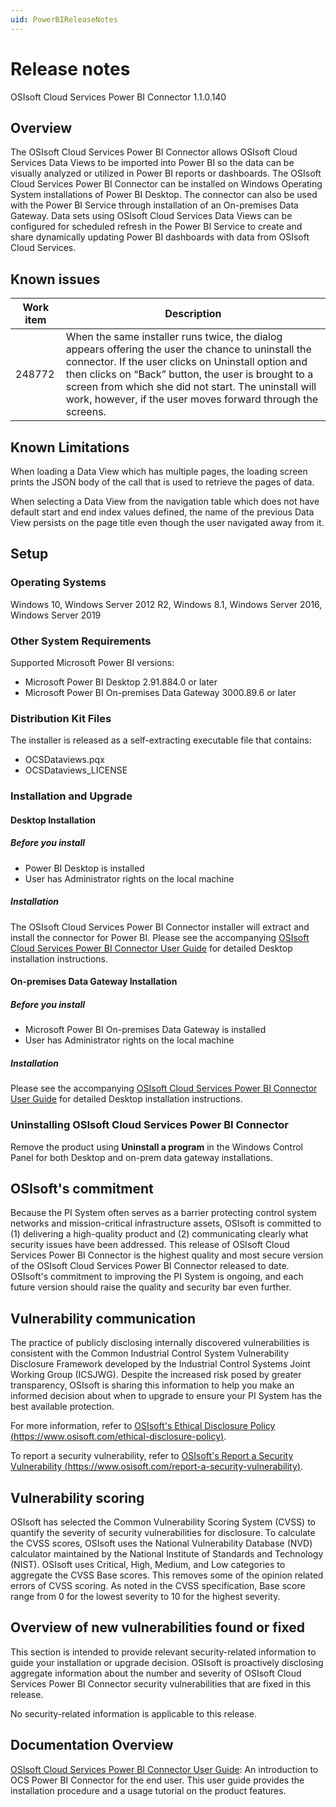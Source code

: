```yaml
---
uid: PowerBIReleaseNotes
---
```


# Release notes

OSIsoft Cloud Services Power BI Connector 1.1.0.140

## Overview

The OSIsoft Cloud Services Power BI Connector allows OSIsoft Cloud Services Data Views to be imported into Power BI so the data can be visually analyzed or utilized in Power BI reports or dashboards. The OSIsoft Cloud Services Power BI Connector can be installed on Windows Operating System installations of Power BI Desktop. The connector can also be used with the Power BI Service through installation of an On-premises Data Gateway. Data sets using OSIsoft Cloud Services Data Views can be configured for scheduled refresh in the Power BI Service to create and share dynamically updating Power BI dashboards with data from OSIsoft Cloud Services.

## Known issues

| Work item | Description |
|-----------|-------------|
| 248772    | When the same installer runs twice, the dialog appears offering the user the chance to uninstall the connector. If the user clicks on Uninstall option and then clicks on “Back” button, the user is brought to a screen from which she did not start. The uninstall will work, however, if the user moves forward through the screens. |

## Known Limitations

When loading a Data View which has multiple pages, the loading screen prints the JSON body of the call that is used to retrieve the pages of data.

When selecting a Data View from the navigation table which does not have default start and end index values defined, the name of the previous Data View persists on the page title even though the user navigated away from it.

## Setup

### Operating Systems

Windows 10, Windows Server 2012 R2, Windows 8.1, Windows Server 2016, Windows Server 2019

### Other System Requirements

Supported Microsoft Power BI versions:

- Microsoft Power BI Desktop 2.91.884.0 or later
- Microsoft Power BI On-premises Data Gateway 3000.89.6 or later

### Distribution Kit Files

The installer is released as a self-extracting executable file that contains:

- OCSDataviews.pqx
- OCSDataviews_LICENSE

### Installation and Upgrade

#### Desktop Installation

##### Before you install

- Power BI Desktop is installed
- User has Administrator rights on the local machine

##### Installation

The OSIsoft Cloud Services Power BI Connector installer will extract and install the connector for Power BI. Please see the accompanying [OSIsoft Cloud Services Power BI Connector User Guide](https://docs.osisoft.com/bundle/ocs/page/visualize-data/power-bi-connector.html "OSIsoft Cloud Services Power BI Connector User Guide") for detailed Desktop installation instructions.

#### On-premises Data Gateway Installation

##### Before you install

- Microsoft Power BI On-premises Data Gateway is installed
- User has Administrator rights on the local machine

##### Installation

Please see the accompanying [OSIsoft Cloud Services Power BI Connector User Guide](https://docs.osisoft.com/bundle/ocs/page/visualize-data/power-bi-connector.html "OSIsoft Cloud Services Power BI Connector User Guide") for detailed Desktop installation instructions.

### Uninstalling OSIsoft Cloud Services Power BI Connector

Remove the product using **Uninstall a program** in the Windows Control Panel for both Desktop and on-prem data gateway installations.

## OSIsoft's commitment

Because the PI System often serves as a barrier protecting control system networks and mission-critical infrastructure assets, OSIsoft is committed to (1) delivering a high-quality product and (2) communicating clearly what security issues have been addressed. This release of OSIsoft Cloud Services Power BI Connector is the highest quality and most secure version of the OSIsoft Cloud Services Power BI Connector released to date. OSIsoft's commitment to improving the PI System is ongoing, and each future version should raise the quality and security bar even further.

## Vulnerability communication

The practice of publicly disclosing internally discovered vulnerabilities is consistent with the Common Industrial Control System Vulnerability Disclosure Framework developed by the Industrial Control Systems Joint Working Group (ICSJWG). Despite the increased risk posed by greater transparency, OSIsoft is sharing this information to help you make an informed decision about when to upgrade to ensure your PI System has the best available protection.

For more information, refer to [OSIsoft's Ethical Disclosure Policy (https://www.osisoft.com/ethical-disclosure-policy)](https://www.osisoft.com/ethical-disclosure-policy).

To report a security vulnerability, refer to [OSIsoft's Report a Security Vulnerability (https://www.osisoft.com/report-a-security-vulnerability)](https://www.osisoft.com/report-a-security-vulnerability).

## Vulnerability scoring

OSIsoft has selected the Common Vulnerability Scoring System (CVSS) to quantify the severity of security vulnerabilities for disclosure. To calculate the CVSS scores, OSIsoft uses the National Vulnerability Database (NVD) calculator maintained by the National Institute of Standards and Technology (NIST).  OSIsoft uses Critical, High, Medium, and Low categories to aggregate the CVSS Base scores. This removes some of the opinion related errors of CVSS scoring.  As noted in the CVSS specification, Base score range from 0 for the lowest severity to 10 for the highest severity.

## Overview of new vulnerabilities found or fixed

This section is intended to provide relevant security-related information to guide your installation or upgrade decision. OSIsoft is proactively disclosing aggregate information about the number and severity of OSIsoft Cloud Services Power BI Connector security vulnerabilities that are fixed in this release.

No security-related information is applicable to this release.

## Documentation Overview

[OSIsoft Cloud Services Power BI Connector User Guide](https://docs.osisoft.com/bundle/ocs/page/visualize-data/power-bi-connector.html "OSIsoft Cloud Services Power BI Connector User Guide"): An introduction to OCS Power BI Connector for the end user. This user guide provides the installation procedure and a usage tutorial on the product features.
